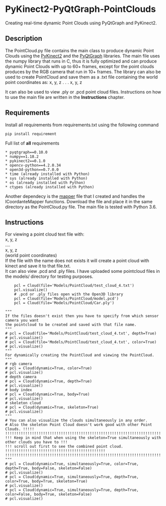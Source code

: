 # PyKinect2-PyQtGraph-PointClouds
Creating real-time dynamic Point Clouds using PyQtGraph and PyKinect2.

## Description
The PointCloud.py file contains the main class to produce dynamic Point Clouds using the [PyKinect2](https://github.com/Kinect/PyKinect2) and the [PyQtGraph](https://github.com/pyqtgraph/pyqtgraph) libraries.
The main file uses the numpy library that runs in C, thus it is fully optimized and can produce dynamic Point Clouds with up to 60+ frames, except for the point clouds produces by the RGB camera that run in 10+ frames.
The library can also be used to create PointCloud and save them as a .txt file containing the world point coordinates as: 
x, y, z
   .
   .
   . 
x, y, z

It can also be used to view .ply or .pcd point cloud files. Instructions on how to use the main file are written in the **Instructions** chapter.

## Requirements
Install all requirements from requirements.txt using the following command
```
pip install requirement
```
Full list of **all** requirements
```
* pyqtgraph==0.10.0
* numpy==1.18.2
* pykinect2==0.1.0
* opencv-python==4.2.0.34
* open3d-python==0.7.0.0
* time (already installed with Python)
* sys (already installed with Python)
* os (already installed with Python)
* ctypes (already installed with Python)
```

Another dependecy is the [mapper](https://github.com/KonstantinosAng/PyKinect2-Mapper-Functions) file that I created and handles the ICoordanteMapper functions. Download the file and place it in the same directory as the PointCloud.py file. The main file is tested with Python 3.6.

## Instructions
For viewing a point cloud text file with:                                              
    x, y, z                                                                            
    ....                                                                               
    x, y, z                                                                            
(world point coordinates)                                                              
If the file with the name does not exists it will create a point cloud with kinect and save it to that file.txt.                                                          
It can also view .pcd and .ply files. I have uploaded some pointcloud files in the models/ directory for testing purposes.
```
    pcl = Cloud(file='Models/PointCloud/test_cloud_4.txt')
    pcl.visualize()
    # .pcd or .ply files open with the Open3D library
    pcl = Cloud(file='Models/PointCloud/model.pcd')
    pcl = Cloud(file='Models/PointCloud/Car.ply')
```
    """
    If the files doesn't exist then you have to specify from which sensor camera you want 
    the pointcloud to be created and saved with that file name.
    """
    # pcl = Cloud(file='Models/PointCloud/test_cloud_4.txt', depth=True)
    # pcl.visualize()
    # pcl = Cloud(file='Models/PointCloud/test_cloud_4.txt', color=True)
    # pcl.visualize()
    """
    For dynamically creating the PointCloud and viewing the PointCloud.
    """
    # rgb camera
    # pcl = Cloud(dynamic=True, color=True)
    # pcl.visualize()
    # depth camera
    # pcl = Cloud(dynamic=True, depth=True)
    # pcl.visualize()
    # body index
    # pcl = Cloud(dynamic=True, body=True)
    # pcl.visualize()
    # skeleton cloud
    # pcl = Cloud(dynamic=True, skeleton=True)
    # pcl.visualize()
    """
    # You can also visualize the clouds simultaneously in any order.
    # Also the skeleton Point Cloud doesn't work good with other Point Clouds. !!!!!
    !!!!!!!!!!!!!!!!!!!!!!!!!!!!!!!!!!!!!!!!!!!!!!!!!!!!!!!!!!!!!!!!!!!!!!!!!!!!!!!!!!!!!!!!!!!!!!!!!!!
    !!! Keep in mind that when using the skeleton=True simultaneously with other clouds you have to !!!
    !!! scroll out first to see the combined point cloud. !!!!!!!!!!!!!!!!!!!!!!!!!!!!!!!!!!!!!!!!!!!!!
    !!!!!!!!!!!!!!!!!!!!!!!!!!!!!!!!!!!!!!!!!!!!!!!!!!!!!!!!!!!!!!!!!!!!!!!!!!!!!!!!!!!!!!!!!!!!!!!!!!!
    """
    # pcl = Cloud(dynamic=True, simultaneously=True, color=True, depth=True, body=False, skeleton=False)
    # pcl.visualize()
    # pcl = Cloud(dynamic=True, simultaneously=True, depth=True, color=True, body=True, skeleton=True)
    # pcl.visualize()
    # pcl = Cloud(dynamic=True, simultaneously=True, depth=True, color=False, body=True, skeleton=False)
    # pcl.visualize()
```
